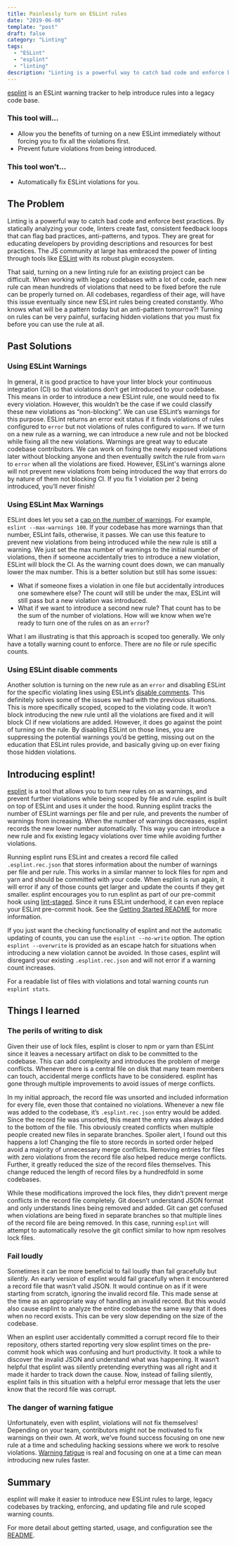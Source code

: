 ```yaml
---
title: Painlessly turn on ESLint rules
date: "2019-06-08"
template: "post"
draft: false
category: "Linting"
tags:
  - "ESLint"
  - "esplint"
  - "linting"
description: "Linting is a powerful way to catch bad code and enforce best practices. That said, turning a rule on for an existing project can be difficult. esplint is a tool that makes it easier to introduce new ESLint rules to large, legacy codebases by tracking, enforcing, and updating file and rule scoped warning counts."
---
```


[esplint](https://github.com/hjylewis/esplint) is an ESLint warning tracker to help introduce rules into a legacy code base.

### This tool will…

- Allow you the benefits of turning on a new ESLint immediately without forcing you to fix all the violations first.
- Prevent future violations from being introduced.

### This tool won’t…

- Automatically fix ESLint violations for you.

## The Problem

Linting is a powerful way to catch bad code and enforce best practices. By statically analyzing your code, linters create fast, consistent feedback loops that can flag bad practices, anti-patterns, and typos. They are great for educating developers by providing descriptions and resources for best practices. The JS community at large has embraced the power of linting through tools like [ESLint](https://eslint.org/) with its robust plugin ecosystem.

That said, turning on a new linting rule for an existing project can be difficult. When working with legacy codebases with a lot of code, each new rule can mean hundreds of violations that need to be fixed before the rule can be properly turned on. All codebases, regardless of their age, will have this issue eventually since new ESLint rules being created constantly. Who knows what will be a pattern today but an anti-pattern tomorrow?! Turning on rules can be very painful, surfacing hidden violations that you must fix before you can use the rule at all.

## Past Solutions

### Using ESLint Warnings

In general, it is good practice to have your linter block your continuous integration (CI) so that violations don’t get introduced to your codebase. This means in order to introduce a new ESLint rule, one would need to fix every violation. However, this wouldn’t be the case if we could classify these new violations as “non-blocking”. We can use ESLint’s warnings for this purpose. ESLint returns an error exit status if it finds violations of rules configured to `error` but not violations of rules configured to `warn`. If we turn on a new rule as a warning, we can introduce a new rule and not be blocked while fixing all the new violations. Warnings are great way to educate codebase contributors. We can work on fixing the newly exposed violations later without blocking anyone and then eventually switch the rule from `warn` to `error` when all the violations are fixed. However, ESLint's warnings alone will not prevent new violations from being introduced the way that errors do by nature of them not blocking CI. If you fix 1 violation per 2 being introduced, you’ll never finish!

### Using ESLint Max Warnings

ESLint does let you set a [cap on the number of warnings](https://eslint.org/docs/user-guide/command-line-interface#options). For example, `eslint --max-warnings 100`. If your codebase has more warnings than that number, ESLint fails, otherwise, it passes. We can use this feature to prevent new violations from being introduced while the new rule is still a warning. We just set the max number of warnings to the initial number of violations, then if someone accidentally tries to introduce a new violation, ESLint will block the CI. As the warning count does down, we can manually lower the max number. This is a better solution but still has some issues:

- What if someone fixes a violation in one file but accidentally introduces one somewhere else? The count will still be under the max, ESLint will still pass but a new violation was introduced.
- What if we want to introduce a second new rule? That count has to be the sum of the number of violations. How will we know when we’re ready to turn one of the rules on as an `error`?

What I am illustrating is that this approach is scoped too generally. We only have a totally warning count to enforce. There are no file or rule specific counts.

### Using ESLint disable comments

Another solution is turning on the new rule as an `error` and disabling ESLint for the specific violating lines using ESLint’s [disable comments](https://eslint.org/docs/user-guide/configuring#disabling-rules-with-inline-comments). This definitely solves some of the issues we had with the previous situations. This is more specifically scoped, scoped to the violating code. It won’t block introducing the new rule until all the violations are fixed and it will block CI if new violations are added. However, it does go against the point of turning on the rule. By disabling ESLint on those lines, you are suppressing the potential warnings you’d be getting, missing out on the education that ESLint rules provide, and basically giving up on ever fixing those hidden violations.

## Introducing esplint!

[esplint](https://github.com/hjylewis/esplint) is a tool that allows you to turn new rules on as warnings, and prevent further violations while being scoped by file and rule. esplint is built on top of ESLint and uses it under the hood. Running esplint tracks the number of ESLint warnings per file and per rule, and prevents the number of warnings from increasing. When the number of warnings decreases, esplint records the new lower number automatically. This way you can introduce a new rule and fix existing legacy violations over time while avoiding further violations.

Running esplint runs ESLint and creates a record file called `.esplint.rec.json` that stores information about the number of warnings per file and per rule. This works in a similar manner to lock files for npm and yarn and should be committed with your code. When esplint is run again, it will error if any of those counts get larger and update the counts if they get smaller. esplint encourages you to run esplint as part of our pre-commit hook using [lint-staged](https://github.com/okonet/lint-staged). Since it runs ESLint underhood, it can even replace your ESLint pre-commit hook. See the [Getting Started README](https://github.com/hjylewis/esplint#getting-started) for more information.

If you just want the checking functionality of esplint and not the automatic updating of counts, you can use the `esplint --no-write` option. The option `esplint --overwrite` is provided as an escape hatch for situations when introducing a new violation cannot be avoided. In those cases, esplint will disregard your existing `.esplint.rec.json` and will not error if a warning count increases.

For a readable list of files with violations and total warning counts run `esplint stats`.

## Things I learned

### The perils of writing to disk

Given their use of lock files, esplint is closer to npm or yarn than ESLint since it leaves a necessary artifact on disk to be committed to the codebase. This can add complexity and introduces the problem of merge conflicts. Whenever there is a central file on disk that many team members can touch, accidental merge conflicts have to be considered. esplint has gone through multiple improvements to avoid issues of merge conflicts.

In my initial approach, the record file was unsorted and included information for every file, even those that contained no violations. Whenever a new file was added to the codebase, it’s `.esplint.rec.json` entry would be added. Since the record file was unsorted, this meant the entry was always added to the bottom of the file. This obviously created conflicts when multiple people created new files in separate branches. Spoiler alert, I found out this happens a lot! Changing the file to store records in sorted order helped avoid a majority of unnecessary merge conflicts. Removing entries for files with zero violations from the record file also helped reduce merge conflicts. Further, it greatly reduced the size of the record files themselves. This change reduced the length of record files by a hundredfold in some codebases.

While these modifications improved the lock files, they didn’t prevent merge conflicts in the record file completely. Git doesn’t understand JSON format and only understands lines being removed and added. Git can get confused when violations are being fixed in separate branches so that multiple lines of the record file are being removed. In this case, running `esplint` will attempt to automatically resolve the git conflict similar to how npm resolves lock files.

### Fail loudly

Sometimes it can be more beneficial to fail loudly than fail gracefully but silently. An early version of esplint would fail gracefully when it encountered a record file that wasn’t valid JSON. It would continue on as if it were starting from scratch, ignoring the invalid record file. This made sense at the time as an appropriate way of handling an invalid record. But this would also cause esplint to analyze the entire codebase the same way that it does when no record exists. This can be very slow depending on the size of the codebase.

When an esplint user accidentally committed a corrupt record file to their repository, others started reporting very slow esplint times on the pre-commit hook which was confusing and hurt productivity. It took a while to discover the invalid JSON and understand what was happening. It wasn’t helpful that esplint was silently pretending everything was all right and it made it harder to track down the cause. Now, instead of failing silently, esplint fails in this situation with a helpful error message that lets the user know that the record file was corrupt.

### The danger of warning fatigue

Unfortunately, even with esplint, violations will not fix themselves! Depending on your team, contributors might not be motivated to fix warnings on their own. At work, we’ve found success focusing on one new rule at a time and scheduling hacking sessions where we work to resolve violations. [Warning fatigue](https://en.wikipedia.org/wiki/Alarm_fatigue) is real and focusing on one at a time can mean introducing new rules faster.

## Summary

esplint will make it easier to introduce new ESLint rules to large, legacy codebases by tracking, enforcing, and updating file and rule scoped warning counts.

For more detail about getting started, usage, and configuration see the [README](https://github.com/hjylewis/esplint#esplint).
